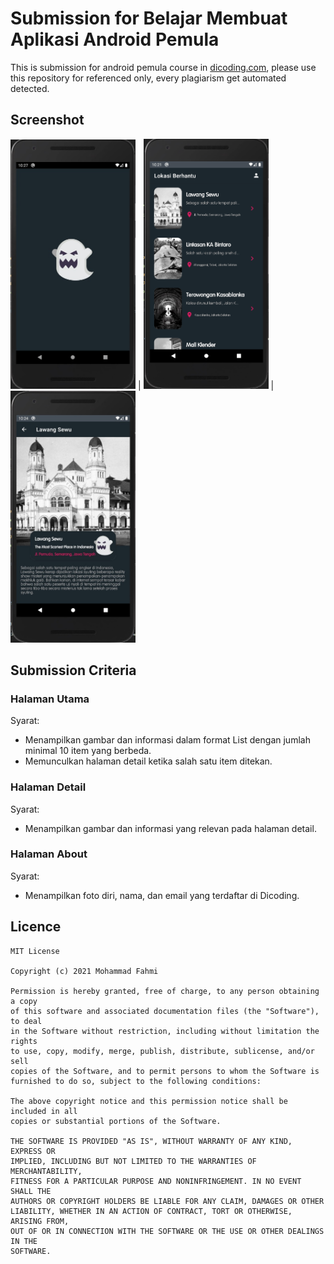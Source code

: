 # Submission for Belajar Membuat Aplikasi Android Pemula
This is submission for android pemula course in <a href="https://www.dicoding.com/academies/51">dicoding.com</a>, please use this repository for referenced only, every plagiarism get automated detected.

## Screenshot
<img src="https://github.com/MohFahmi27/MyAndroidPemulaSubmission/blob/master/splash_activity.jpg" alt="Spash Activity" width="200"/> | <img src="https://github.com/MohFahmi27/MyAndroidPemulaSubmission/blob/master/main_activity.png" alt="Main Activity" width="200"/> | <img src="https://github.com/MohFahmi27/MyAndroidPemulaSubmission/blob/master/detail_activity.jpg" alt="Detail Activity" width="200"/>

## Submission Criteria
### Halaman Utama
Syarat:
- Menampilkan gambar dan informasi dalam format List dengan jumlah minimal 10 item yang berbeda. 
- Memunculkan halaman detail ketika salah satu item ditekan.

### Halaman Detail
Syarat:
- Menampilkan gambar dan informasi yang relevan pada halaman detail. 

### Halaman About
Syarat:
- Menampilkan foto diri, nama, dan email yang terdaftar di Dicoding.

## Licence

```
MIT License

Copyright (c) 2021 Mohammad Fahmi

Permission is hereby granted, free of charge, to any person obtaining a copy
of this software and associated documentation files (the "Software"), to deal
in the Software without restriction, including without limitation the rights
to use, copy, modify, merge, publish, distribute, sublicense, and/or sell
copies of the Software, and to permit persons to whom the Software is
furnished to do so, subject to the following conditions:

The above copyright notice and this permission notice shall be included in all
copies or substantial portions of the Software.

THE SOFTWARE IS PROVIDED "AS IS", WITHOUT WARRANTY OF ANY KIND, EXPRESS OR
IMPLIED, INCLUDING BUT NOT LIMITED TO THE WARRANTIES OF MERCHANTABILITY,
FITNESS FOR A PARTICULAR PURPOSE AND NONINFRINGEMENT. IN NO EVENT SHALL THE
AUTHORS OR COPYRIGHT HOLDERS BE LIABLE FOR ANY CLAIM, DAMAGES OR OTHER
LIABILITY, WHETHER IN AN ACTION OF CONTRACT, TORT OR OTHERWISE, ARISING FROM,
OUT OF OR IN CONNECTION WITH THE SOFTWARE OR THE USE OR OTHER DEALINGS IN THE
SOFTWARE.
```
